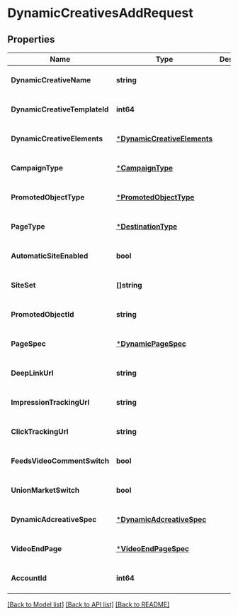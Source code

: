 # DynamicCreativesAddRequest

## Properties
Name | Type | Description | Notes
------------ | ------------- | ------------- | -------------
**DynamicCreativeName** | **string** |  | [optional] [default to null]
**DynamicCreativeTemplateId** | **int64** |  | [optional] [default to null]
**DynamicCreativeElements** | [***DynamicCreativeElements**](dynamic_creative_elements.md) |  | [optional] [default to null]
**CampaignType** | [***CampaignType**](CampaignType.md) |  | [optional] [default to null]
**PromotedObjectType** | [***PromotedObjectType**](PromotedObjectType.md) |  | [optional] [default to null]
**PageType** | [***DestinationType**](DestinationType.md) |  | [optional] [default to null]
**AutomaticSiteEnabled** | **bool** |  | [optional] [default to null]
**SiteSet** | **[]string** |  | [optional] [default to null]
**PromotedObjectId** | **string** |  | [optional] [default to null]
**PageSpec** | [***DynamicPageSpec**](dynamic_page_spec.md) |  | [optional] [default to null]
**DeepLinkUrl** | **string** |  | [optional] [default to null]
**ImpressionTrackingUrl** | **string** |  | [optional] [default to null]
**ClickTrackingUrl** | **string** |  | [optional] [default to null]
**FeedsVideoCommentSwitch** | **bool** |  | [optional] [default to null]
**UnionMarketSwitch** | **bool** |  | [optional] [default to null]
**DynamicAdcreativeSpec** | [***DynamicAdcreativeSpec**](dynamic_adcreative_spec.md) |  | [optional] [default to null]
**VideoEndPage** | [***VideoEndPageSpec**](video_end_page_spec.md) |  | [optional] [default to null]
**AccountId** | **int64** |  | [optional] [default to null]

[[Back to Model list]](../README.md#documentation-for-models) [[Back to API list]](../README.md#documentation-for-api-endpoints) [[Back to README]](../README.md)


